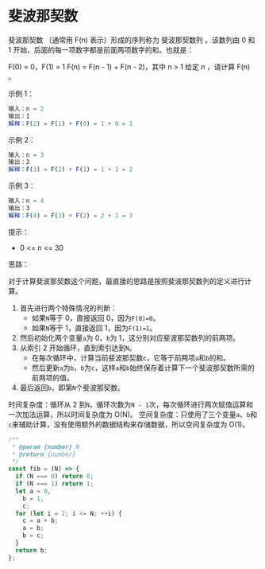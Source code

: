# 斐波那契数

斐波那契数 （通常用 F(n) 表示）形成的序列称为 斐波那契数列 。该数列由 0 和 1 开始，后面的每一项数字都是前面两项数字的和。也就是：

F(0) = 0，F(1) = 1
F(n) = F(n - 1) + F(n - 2)，其中 n > 1
给定 n ，请计算 F(n) 。

示例 1：

```js
输入：n = 2
输出：1
解释：F(2) = F(1) + F(0) = 1 + 0 = 1
```

示例 2：

```js
输入：n = 3
输出：2
解释：F(3) = F(2) + F(1) = 1 + 1 = 2
```

示例 3：

```js
输入：n = 4
输出：3
解释：F(4) = F(3) + F(2) = 2 + 1 = 3
```

提示：

- 0 <= n <= 30

思路：

对于计算斐波那契数这个问题，最直接的思路是按照斐波那契数列的定义进行计算。

1. 首先进行两个特殊情况的判断：
   - 如果`N`等于 0，直接返回 0，因为`F(0)=0`。
   - 如果`N`等于 1，直接返回 1，因为`F(1)=1`。
2. 然后初始化两个变量`a`为 0，`b`为 1，这分别对应斐波那契数列的前两项。
3. 从索引 2 开始循环，直到索引达到`N`。
   - 在每次循环中，计算当前斐波那契数`c`，它等于前两项`a`和`b`的和。
   - 然后更新`a`为`b`，`b`为`c`，这样`a`和`b`始终保存着计算下一个斐波那契数所需的前两项的值。
4. 最后返回`b`，即第`N`个斐波那契数。

时间复杂度：循环从 2 到`N`，循环次数为`N - 1`次，每次循环进行两次赋值运算和一次加法运算，所以时间复杂度为 O(N)。
空间复杂度：只使用了三个变量`a`、`b`和`c`来辅助计算，没有使用额外的数据结构来存储数据，所以空间复杂度为 O(1)。

```js
/**
 * @param {number} N
 * @return {number}
 */
const fib = (N) => {
  if (N === 0) return 0;
  if (N === 1) return 1;
  let a = 0,
    b = 1,
    c;
  for (let i = 2; i <= N; ++i) {
    c = a + b;
    a = b;
    b = c;
  }
  return b;
};
```
